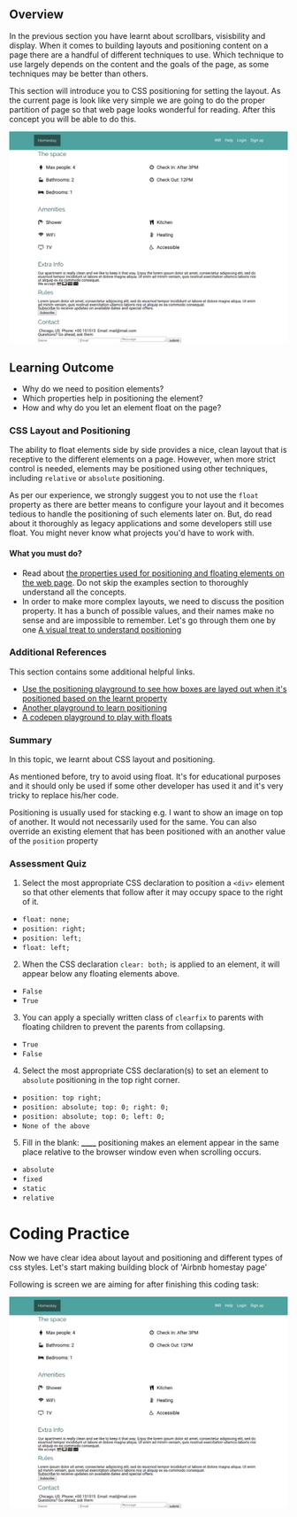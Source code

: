 ## Overview

In the previous section you have learnt about scrollbars, visisbility and display. When it comes to building layouts and positioning content on a page there are a handful of different techniques to use. Which technique to use largely depends on the content and the goals of the page, as some techniques may be better than others.

This section will introduce you to CSS positioning for setting the layout. As the current page is look like very simple we are going to do the proper partition of page so that web page looks wonderful for reading. After this concept you will be able to do this.

![layout and positioning](images/layout_positioning.png)


## Learning Outcome

- Why do we need to position elements?
- Which properties help in positioning the element?
- How and why do you let an element float on the page?

### CSS Layout and Positioning


 The ability to float elements side by side provides a nice, clean layout that is receptive to the different elements on a page. However, when more strict control is needed, elements may be positioned using other techniques, including `relative` or `absolute` positioning.

As per our experience, we strongly suggest you to not use the `float` property as there are better means to configure your layout and it becomes tedious to handle the positioning of such elements later on. But, do read about it thoroughly as legacy applications and some developers still use float. You might never know what projects you'd have to work with.

#### What you must do?

- Read about [the properties used for positioning and floating elements on the web page](https://www.htmldog.com/guides/css/intermediate/layout/). Do not skip the examples section to thoroughly understand all the concepts.
- In order to make more complex layouts, we need to discuss the position property. It has a bunch of possible values, and their names make no sense and are impossible to remember. Let's go through them one by one [A visual treat to understand positioning](https://learnlayout.com/position.html)

### Additional References

This section contains some additional helpful links.

- [Use the positioning playground to see how boxes are layed out when it's positioned based on the learnt property](https://www.bartbusschots.ie/pbsdemos/pbs8-PositioningPlayground/)
- [Another playground to learn positioning](http://www.mustbebuilt.co.uk/demo/css/position-playground.html)
- [A codepen playground to play with floats](https://codepen.io/GilDavid/full/WbYQPO)

### Summary

In this topic, we learnt about CSS layout and positioning.

As mentioned before, try to avoid using float. It's for educational purposes and it should only be used if some other developer has used it and it's very tricky to replace his/her code.

Positioning is usually used for stacking e.g. I want to show an image on top of another. It would not necessarily used for the same. You can also override an existing element that has been positioned with an another value of the `position` property

### Assessment Quiz

1. Select the most appropriate CSS declaration to position a `<div>` element so that other elements that follow after it may occupy space to the right of it.

- `float: none;`
- `position: right;`
- `position: left;`
- `float: left;` 

2. When the CSS declaration `clear: both;` is applied to an element, it will appear below any floating elements above.

- `False`
- `True` 

3. You can apply a specially written class of `clearfix` to parents with floating children to prevent the parents from collapsing.

- `True` 
- `False`

4. Select the most appropriate CSS declaration(s) to set an element to `absolute` positioning in the top right corner.

- `position: top right;`
- `position: absolute; top: 0; right: 0;` 
- `position: absolute; top: 0; left: 0;`
- `None of the above`

5. Fill in the blank: **\_\_\_\_** positioning makes an element appear in the same place relative to the browser window even when scrolling occurs.

- `absolute`
- `fixed` 
- `static`
- `relative`

# Coding Practice

Now we have clear idea about layout and positioning and different types of css styles. Let's start making building block of 'Airbnb homestay page' 

Following is screen we are aiming for after finishing this coding task:


![layout and positioning](images/layout_positioning.png)
